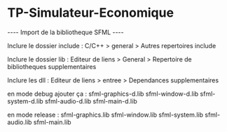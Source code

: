 # TP-Simulateur-Economique

---- Import de la bibliotheque SFML ----

Inclure le dossier include :
C/C++ > general > Autres repertoires include


Inclure le dossier lib :
Editeur de liens > General > Repertoire de bibliotheques supplementaires 

Inclure les dll :
Editeur de liens > entree > Dependances supplementaires 

en mode debug ajouter ça :
sfml-graphics-d.lib
sfml-window-d.lib
sfml-system-d.lib
sfml-audio-d.lib
sfml-main-d.lib

en mode release :
sfml-graphics.lib
sfml-window.lib
sfml-system.lib
sfml-audio.lib
sfml-main.lib
